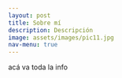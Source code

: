 ```yaml
---
layout: post
title: Sobre mí
description: Descripción
image: assets/images/pic11.jpg
nav-menu: true
---
```


acá va toda la info
